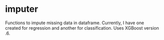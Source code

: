 # imputer
Functions to impute missing data in dataframe. Currently, I have one created for regression and another for classification. Uses XGBoost version  .6.
